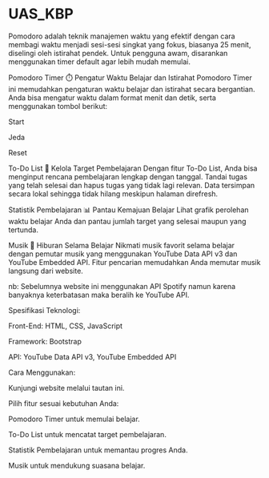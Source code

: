 # UAS_KBP
Pomodoro adalah teknik manajemen waktu yang efektif dengan cara membagi waktu menjadi sesi-sesi singkat yang fokus, biasanya 25 menit, diselingi oleh istirahat pendek. Untuk pengguna awam, disarankan menggunakan timer default agar lebih mudah memulai.

Pomodoro Timer ⏱️ Pengatur Waktu Belajar dan Istirahat Pomodoro Timer ini memudahkan pengaturan waktu belajar dan istirahat secara bergantian. Anda bisa mengatur waktu dalam format menit dan detik, serta menggunakan tombol berikut:

Start

Jeda

Reset

To-Do List 📝 Kelola Target Pembelajaran Dengan fitur To-Do List, Anda bisa menginput rencana pembelajaran lengkap dengan tanggal. Tandai tugas yang telah selesai dan hapus tugas yang tidak lagi relevan. Data tersimpan secara lokal sehingga tidak hilang meskipun halaman direfresh.

Statistik Pembelajaran 📊 Pantau Kemajuan Belajar Lihat grafik perolehan waktu belajar Anda dan pantau jumlah target yang selesai maupun yang tertunda.

Musik 🎵 Hiburan Selama Belajar Nikmati musik favorit selama belajar dengan pemutar musik yang menggunakan YouTube Data API v3 dan YouTube Embedded API. Fitur pencarian memudahkan Anda memutar musik langsung dari website.

nb: Sebelumnya website ini menggunakan API Spotify namun karena banyaknya keterbatasan maka beralih ke YouTube API.

Spesifikasi Teknologi:

Front-End: HTML, CSS, JavaScript

Framework: Bootstrap

API: YouTube Data API v3, YouTube Embedded API

Cara Menggunakan:

Kunjungi website melalui tautan ini.

Pilih fitur sesuai kebutuhan Anda:

Pomodoro Timer untuk memulai belajar.

To-Do List untuk mencatat target pembelajaran.

Statistik Pembelajaran untuk memantau progres Anda.

Musik untuk mendukung suasana belajar.
